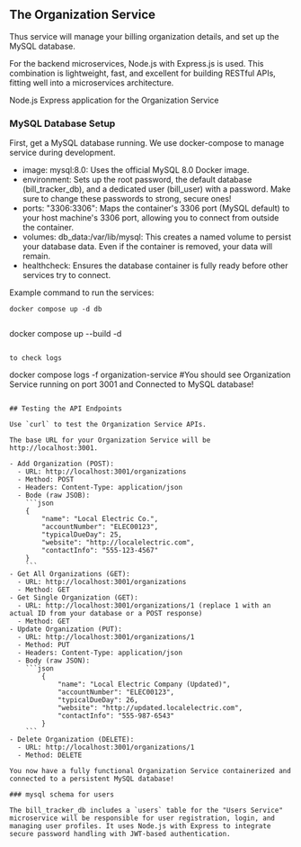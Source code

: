 
## The Organization Service

Thus service will manage your billing organization details, and set up the MySQL database.

For the backend microservices, Node.js with Express.js is used. This combination is lightweight, fast, and excellent for building RESTful APIs, fitting well into a microservices architecture.

Node.js Express application for the Organization Service

### MySQL Database Setup

First, get a MySQL database running. We use docker-compose to manage service during development.

- image: mysql:8.0: Uses the official MySQL 8.0 Docker image.
- environment: Sets up the root password, the default database (bill_tracker_db), and a dedicated user (bill_user) with a password. Make sure to change these passwords to strong, secure ones!
- ports: "3306:3306": Maps the container's 3306 port (MySQL default) to your host machine's 3306 port, allowing you to connect from outside the container.
- volumes: db_data:/var/lib/mysql: This creates a named volume to persist your database data. Even if the container is removed, your data will remain.
- healthcheck: Ensures the database container is fully ready before other services try to connect.

Example command to run the services:
```
docker compose up -d db
```

```

```
docker compose up --build -d
```

to check logs
```
docker compose logs -f organization-service
#You should see Organization Service running on port 3001 and Connected to MySQL database!
```

## Testing the API Endpoints

Use `curl` to test the Organization Service APIs.

The base URL for your Organization Service will be http://localhost:3001.

- Add Organization (POST):
  - URL: http://localhost:3001/organizations
  - Method: POST
  - Headers: Content-Type: application/json
  - Bode (raw JSOB):
    ```json
    {
        "name": "Local Electric Co.",
        "accountNumber": "ELEC00123",
        "typicalDueDay": 25,
        "website": "http://localelectric.com",
        "contactInfo": "555-123-4567"
    }
    ```
- Get All Organizations (GET):
  - URL: http://localhost:3001/organizations
  - Method: GET
- Get Single Organization (GET):
  - URL: http://localhost:3001/organizations/1 (replace 1 with an actual ID from your database or a POST response)
  - Method: GET
- Update Organization (PUT):
  - URL: http://localhost:3001/organizations/1
  - Method: PUT
  - Headers: Content-Type: application/json
  - Body (raw JSON):
    ```json
        {
            "name": "Local Electric Company (Updated)",
            "accountNumber": "ELEC00123",
            "typicalDueDay": 26,
            "website": "http://updated.localelectric.com",
            "contactInfo": "555-987-6543"
        }
    ```
- Delete Organization (DELETE):
  - URL: http://localhost:3001/organizations/1
  - Method: DELETE

You now have a fully functional Organization Service containerized and connected to a persistent MySQL database!

### mysql schema for users

The bill_tracker_db includes a `users` table for the "Users Service" microservice will be responsible for user registration, login, and managing user profiles. It uses Node.js with Express to integrate secure password handling with JWT-based authentication.

